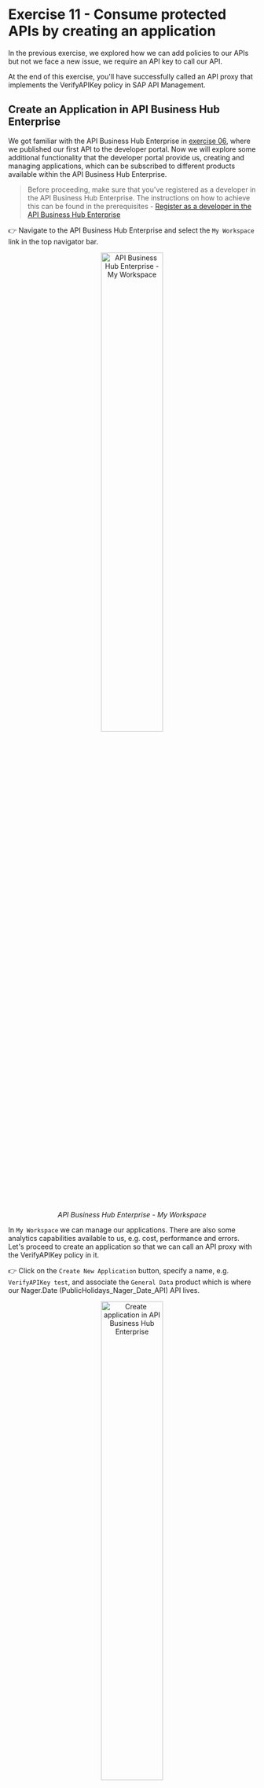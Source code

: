 # Exercise 11 - Consume protected APIs by creating an application

In the previous exercise, we explored how we can add policies to our APIs but not we face a new issue, we require an API key to call our API. 

At the end of this exercise, you'll have successfully called an API proxy that implements the VerifyAPIKey policy in SAP API Management.

## Create an Application in API Business Hub Enterprise

We got familiar with the API Business Hub Enterprise in [exercise 06](../06-publish-api/README.md), where we published our first API to the developer portal. Now we will explore some additional functionality that the developer portal provide us, creating and managing applications, which can be subscribed to different products available within the API Business Hub Enterprise.

> Before proceeding, make sure that you've registered as a developer in the API Business Hub Enterprise. The instructions on how to achieve this can be found in the prerequisites - [Register as a developer in the API Business Hub Enterprise](../../prerequisites.md#register-as-a-developer-in-the-api-business-hub-enterprise)

👉 Navigate to the API Business Hub Enterprise and select the `My Workspace` link in the top navigator bar.

<p align = "center">
    <img alt="API Business Hub Enterprise - My Workspace" src="assets/api-business-hub-enterprise-my-workspace.gif" width="50%"/><br/>
    <i>API Business Hub Enterprise - My Workspace</i>
</p>

In `My Workspace` we can manage our applications. There are also some analytics capabilities available to us, e.g. cost, performance and errors. Let's proceed to create an application so that we can call an API proxy with the VerifyAPIKey policy in it.

👉 Click on the `Create New Application` button, specify a name, e.g. `VerifyAPIKey test`, and associate the `General Data` product which is where our Nager.Date (PublicHolidays_Nager_Date_API) API lives.

<p align = "center">
    <img alt="Create application in API Business Hub Enterprise" src="assets/create-application.gif" width="50%"/><br/>
    <i>Create application in API Business Hub Enterprise</i>
</p>

> In case you are unable to create an application in the API Business Hub Enterprise, check out the solution in the [troubleshooting page](../../troubleshooting.md#unable-to-create-application-exceptions-in-developer-portal).

Excellent, we've created an application and the `Application Key` is what we need to call our API.

👉 Copy the value in the Application Key field.

## Test API

Now that we have an API key, we can proceed to try calling our API again. Let's do that.

👉 Go to the `Test Environment` available in the API Business Hub Enterprise, select the `Public Holidays Worldwide` API and try calling any resource available. 

<p align = "center">
    <img alt="Public Holidays API - No API key in headers" src="assets/public-holidays-api-no-api-key.gif" width="50%"/><br/>
    <i>Public Holidays API - No API key in headers</i>
</p>

Ha! That failed right? I didn't specify the API key as a header parameter...

👉 Pass the API key from the application you created as a header parameter. Add a header parameter called APIKey and set as a value the application key.

<p align = "center">
    <img alt="Public Holidays API - with API key in headers" src="assets/public-holidays-api-with-api-key.gif" width="50%"/><br/>
    <i>Public Holidays API - with API key in headers</i>
</p>

Success!!!! You were able to call the API successfully. Meaning that we can now add some basic security to our APIs as well as learn who is calling our APIs.

🧭 Take some time to revisit the Monitor > APIs page in SAP Integration Suite. What's different? Can we now identify the application? Can we now identify the developer?
## Summary

We've learnt more about the functionality that's available in the API Business Hub Enterprise for developers and how applications are needed to consume API proxies that perform key validation by using the VerifyAPIKey policy. Now that we've learnt how we can add this basic security to our APIs, let's dive a bit deeper into policies.

## Further reading

* [Consume Applications](https://help.sap.com/docs/sap-api-management/sap-api-management/consume-applications?locale=en-US)
* [Test Runtime behaviour of APIs](https://help.sap.com/docs/sap-api-management/sap-api-management/test-runtime-behavior-of-apis-new-design?locale=en-US)

---

If you finish earlier than your fellow participants, you might like to ponder these questions. There isn't always a single correct answer and there are no prizes - they're just to give you something else to think about.

1. What happens if we specify an invalid API key when we make our call?
    <details>
    <summary>🔦 Hint</summary>
    <i>Try sending a request with `ABCDEF` as the API key and check the HTTP response status code.</i>
    </details>
2. Explore the Cost, Performance Analytics and Error Analytics tabs that are available in My Workspace. You've made a couple of API calls, you should be able to see some information here.
3. Can you think of a way we can force an error in the `Public Holidays Worldwide` API so that we can see some data in the `Error Analytics` tab?

## Next

Continue to 👉 [Exercise 12 - Protecting our APIs](../12-protecting-apis/README.md)
